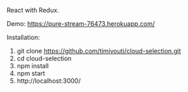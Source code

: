 React with Redux.

Demo: https://pure-stream-76473.herokuapp.com/

Installation:
1. git clone https://github.com/timivouti/cloud-selection.git
2. cd cloud-selection
3. npm install
4. npm start
5. http://localhost:3000/
